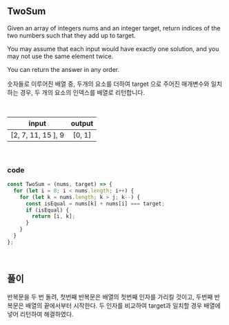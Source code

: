 ## TwoSum

Given an array of integers nums and an integer target, return indices of the two numbers such that they add up to target.

You may assume that each input would have exactly one solution, and you may not use the same element twice.

You can return the answer in any order.


숫자들로 이루어진 배열 중, 두개의 요소를 더하여 target 으로 주어진 매개변수와 일치하는 경우, 두 개의 요소의 인덱스를 배열로 리턴합니다.

<br/>

|     input     | output |
| :-----------: | :----: |
| [2, 7, 11, 15 ], 9 | [0, 1]  |

<br/>

### code

```js
const TwoSum = (nums, target) => {
  for (let i = 0; i < nums.length; i++) {
    for (let k = nums.length; k > j; k--) {
      const isEqual = nums[k] + nums[i] === target;
      if (isEqual) {
        return [i, k];
      }
    }
  }
};
```

<br />

## 풀이

반복문을 두 번 돌려, 첫번째 반복문은 배열의 첫번째 인자를 가리킬 것이고, 두번째 반복문은 배열의 끝에서부터 시작한다.
두 인자를 비교하여 target과 일치할 경우 배열에 넣어 리턴하여 해결하였다.
<br/>

<br />
